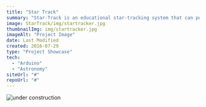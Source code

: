 ```yaml
---
title: "Star Track"
summary: "Star-Track is an educational star-tracking system that can point and track any object in the night sky using its celestial coordinates."
image: StarTrack/img/startracker.jpg
thumbnailImg: img/startracker.jpg
imageAlt: "Project Image"
date: Last Modified
created: 2016-07-29
type: "Project Showcase"
tech:
  - "Arduino"
  - "Astronomy"
siteUrl: "#"
repoUrl: "#"
---
```

![under construction](/images/construction.gif)